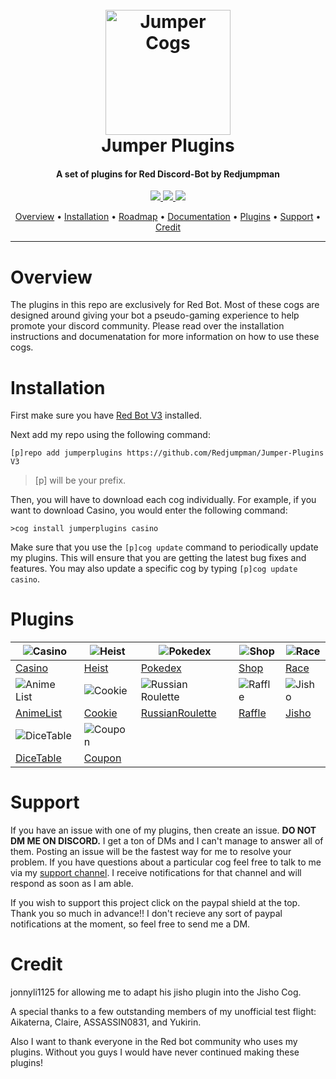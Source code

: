 <h1 align="center">
  <br>
  <a href="https://github.com/Redjumpman/Jumper-Cogs/"><img src="http://pressthebuttons.typepad.com/.a/6a00d83452033569e2011570acd014970b-800wi" alt="Jumper Cogs" width="200"></a>
  <br>
  Jumper Plugins
  <br>
</h1>

<h4 align="center">A set of plugins for Red Discord-Bot by Redjumpman</h4>

<p align="center">
  <a href="paypal.me/redjumpman">
    <img src="https://img.shields.io/badge/paypal-donate-red.svg">
  </a>
  <a href="https://www.python.org/downloads/release/python-366/"><img src="https://img.shields.io/badge/Made%20With-Python%203.6-blue.svg?style=for-the-badge">
</a>
  <a href="https://github.com/Cog-Creators/Red-DiscordBot">
      <img src="https://img.shields.io/badge/Discord-Red%20Bot-red.svg">
  </a>
</p>

<p align="center">
  <a href="#overview">Overview</a> •
  <a href="#installation">Installation</a> •
  <a href="https://github.com/Redjumpman/Jumper-Plugins/projects">Roadmap</a> •
  <a href="https://github.com/Redjumpman/Jumper-Plugins/wiki">Documentation</a> •
  <a href="#plugins">Plugins</a> •
  <a href="#support">Support</a> •
  <a href="#credit">Credit</a>
</p>

---
# Overview
The plugins in this repo are exclusively for Red Bot. Most of these cogs are designed around giving your bot a pseudo-gaming experience to help promote your discord community. Please read over the installation instructions and documenatation for more information on how to use these cogs.

# Installation
First make sure you have [Red Bot V3](https://github.com/Cog-Creators/Red-DiscordBot/tree/V3/develop) installed.

Next add my repo using the following command:  

`[p]repo add jumperplugins https://github.com/Redjumpman/Jumper-Plugins V3`    

> [p] will be your prefix.

Then, you will have to download each cog individually. For example, if you want to download Casino, you would enter the following command:

`>cog install jumperplugins casino`

Make sure that you use the `[p]cog update` command to periodically update my plugins. This will ensure that you are getting the latest bug fixes and features. You may also update a specific cog by typing `[p]cog update casino`.


# Plugins

| ![Casino](https://i.imgur.com/vkpfJug.png)                               | ![Heist](https://i.imgur.com/r1ln0DH.png)                          | ![Pokedex](https://i.imgur.com/9PDfJi1.png)                                          | ![Shop](https://cdn3.iconfinder.com/data/icons/shopping-icons-14/128/17_Store-128.png) | ![Race](https://i.imgur.com/RtDpIqP.png)                         |
|--------------------------------------------------------------------------|--------------------------------------------------------------------|--------------------------------------------------------------------------------------|----------------------------------------------------------------------------------------|------------------------------------------------------------------|
| [Casino](https://github.com/Redjumpman/Jumper-Plugins/wiki/Casino-RedV3) | [Heist](https://github.com/Redjumpman/Jumper-Plugins/wiki/Heist)   | [Pokedex](https://github.com/Redjumpman/Jumper-Plugins/wiki/Pokedex-RedV3)           | [Shop](https://github.com/Redjumpman/Jumper-Plugins/wiki/Shop-Red-V3)                  | [Race]()                                                         |
| ![Anime List](https://i.imgur.com/nq0RLrd.png)                           | ![Cookie](https://i.imgur.com/K7d1Bnj.png)                         | ![Russian Roulette](https://i.imgur.com/c8AUxpF.png)                                 | ![Raffle](https://i.imgur.com/nFEY62O.png)                                             | ![Jisho](https://i.imgur.com/mEfCe2G.png)                        |
| [AnimeList](https://github.com/Redjumpman/Jumper-Plugins/wiki/Animelist) | [Cookie]()                                                         | [RussianRoulette](https://github.com/Redjumpman/Jumper-Plugins/wiki/Russianroulette) | [Raffle](https://github.com/Redjumpman/Jumper-Plugins/wiki/Raffle-RedV3)               | [Jisho](https://github.com/Redjumpman/Jumper-Plugins/wiki/Jisho) |
| ![DiceTable](https://i.imgur.com/0kIaU1s.png)                            | ![Coupon](https://i.imgur.com/1oDD3T9.png)                         |                                                                                      |                                                                                        |                                                                  |
| [DiceTable](https://github.com/Redjumpman/Jumper-Plugins/wiki/Dicetable) | [Coupon](https://github.com/Redjumpman/Jumper-Plugins/wiki/Coupon) |                                                                                      |                                                                                        |                                                                  |

# Support
If you have an issue with one of my plugins, then create an issue. **DO NOT DM ME ON DISCORD.** I get a ton of DMs and I can't manage to answer all of them. Posting an issue will be the fastest way for me to resolve your problem. If you have questions about a particular cog feel free to talk to me via my [support channel](https://discord.gg/c6HQUb7). I receive notifications for that channel and will respond as soon as I am able. 

If you wish to support this project click on the paypal shield at the top. Thank you so much in advance!! I don't recieve any sort of paypal notifications at the moment, so feel free to send me a DM.

# Credit
jonnyli1125 for allowing me to adapt his jisho plugin into the Jisho Cog.

A special thanks to a few outstanding members of my unofficial test flight: Aikaterna, Claire, ASSASSIN0831, and Yukirin.

Also I want to thank everyone in the Red bot community who uses my plugins. Without you guys I would have never continued making these plugins!
